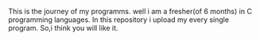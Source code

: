 This is the journey of my programms. well i am a fresher(of 6 months) in C programming languages. In this repository i upload my every single program. So,i think you will like it.
